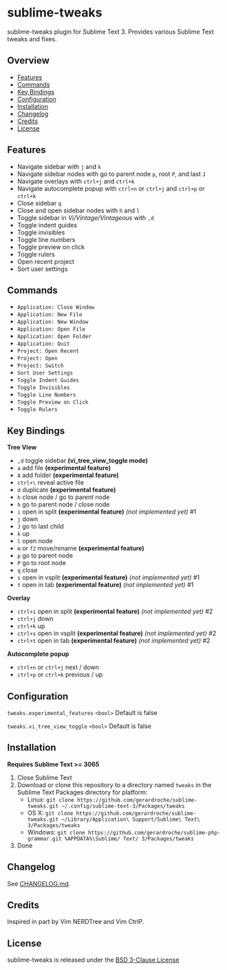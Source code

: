 # sublime-tweaks

sublime-tweaks plugin for Sublime Text 3. Provides various Sublime Text tweaks and fixes.

## Overview

* [Features](#features)
* [Commands](#commands)
* [Key Bindings](#key-bindings)
* [Configuration](#configuration)
* [Installation](#installation)
* [Changelog](#changelog)
* [Credits](#credits)
* [License](#license)

## Features

* Navigate sidebar with `j` and `k`
* Navigate sidebar nodes with go to parent node `p`, root `P`, and last `J`
* Navigate overlays with `ctrl+j` and `ctrl+k`
* Navigate autocomplete popup with `ctrl+n` or `ctrl+j`  and `ctrl+p` or `ctrl+k`
* Close sidebar `q`
* Close and open sidebar nodes with `h` and `l`
* Toggle sidebar in *Vi/Vintage/Vintageous* with `,d`
* Toggle indent guides
* Toggle invisibles
* Toggle line numbers
* Toggle preview on click
* Toggle rulers
* Open recent project
* Sort user settings

## Commands

* `Application: Close Window`
* `Application: New File`
* `Application: New Window`
* `Application: Open File`
* `Application: Open Folder`
* `Application: Quit`
* `Project: Open Recent`
* `Project: Open`
* `Project: Switch`
* `Sort User Settings`
* `Toggle Indent Guides`
* `Toggle Invisibles`
* `Toggle Line Numbers`
* `Toggle Preview on Click`
* `Toggle Rulers`

## Key Bindings

**Tree View**

* `,d` toggle sidebar **(vi_tree_view_toggle mode)**
* `a` add file **(experimental feature)**
* `A` add folder **(experimental feature)**
* `ctrl+\` reveal active file
* `d` duplicate **(experimental feature)**
* `h` close node / go to parent node
* `h` go to parent node / close node
* `i` open in split **(experimental feature)** *(not implemented yet)* #1
* `j` down
* `J` go to last child
* `k` up
* `l` open node
* `m` or `f2` move/rename **(experimental feature)**
* `p` go to parent node
* `P` go to root node
* `q` close
* `s` open in vsplit **(experimental feature)** *(not implemented yet)* #1
* `t` open in tab **(experimental feature)** *(not implemented yet)* #1

**Overlay**

* `ctrl+i` open in split **(experimental feature)** *(not implemented yet)* #2
* `ctrl+j` down
* `ctrl+k` up
* `ctrl+s` open in vsplit **(experimental feature)** *(not implemented yet)* #2
* `ctrl+t` open in tab **(experimental feature)** *(not implemented yet)* #2

**Autocomplete popup**

* `ctrl+n` or `ctrl+j` next / down
* `ctrl+p` or `ctrl+k` previous / up

## Configuration

`tweaks.experimental_features` `<bool>` Default is false

`tweaks.vi_tree_view_toggle` `<bool>` Default is false

## Installation

**Requires Sublime Text >= 3065**

1. Close Sublime Text
2. Download or clone this repository to a directory named `tweaks` in the Sublime Text Packages directory for platform:
    * Linux: `git clone https://github.com/gerardroche/sublime-tweaks.git ~/.config/sublime-text-3/Packages/tweaks`
    * OS X: `git clone https://github.com/gerardroche/sublime-tweaks.git ~/Library/Application\ Support/Sublime\ Text\ 3/Packages/tweaks`
    * Windows: `git clone https://github.com/gerardroche/sublime-php-grammar.git %APPDATA%\Sublime/ Text/ 3/Packages/tweaks`
3. Done

## Changelog

See [CHANGELOG.md](CHANGELOG.md).

## Credits

Inspired in part by Vim NERDTree and Vim CtrlP.

## License

sublime-tweaks is released under the [BSD 3-Clause License](LICENSE)
